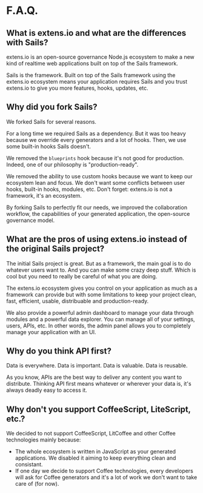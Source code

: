 # F.A.Q.

## What is extens.io and what are the differences with Sails?

extens.io is an open-source governance Node.js ecosystem to make a new kind of realtime web applications built on top of the Sails framework.

Sails is the framework. Built on top of the Sails framework using the extens.io ecosystem means your application requires Sails and you trust extens.io to give you more features, hooks, updates, etc.


## Why did you fork Sails?

We forked Sails for several reasons.

For a long time we required Sails as a dependency. But it was too heavy because we override every generators and a lot of hooks. Then, we use some built-in hooks Sails doesn't.

We removed the `blueprints` hook because it's not good for production. Indeed, one of our philosophy is "production-ready".

We removed the ability to use custom hooks because we want to keep our ecosystem lean and focus. We don't want some conflicts between user hooks, built-in hooks, modules, etc. Don't forget: extens.io is not a framework, it's an ecosystem.

By forking Sails to perfectly fit our needs, we improved the collaboration workflow, the capabilities of your generated application, the open-source governance model.


## What are the pros of using extens.io instead of the original Sails project?

The initial Sails project is great. But as a framework, the main goal is to do whatever users want to. And you can make some crazy deep stuff. Which is cool but you need to really be careful of what you are doing.

The extens.io ecosystem gives you control on your application as much as a framework can provide but with some limitations to keep your project clean, fast, efficient, usable, distribuable and production-ready.

We also provide a powerful admin dashboard to manage your data through modules and a powerful data explorer. You can manage all of your settings, users, APIs, etc. In other words, the admin panel allows you to completely manage your application with an UI.


## Why do you think API first?

Data is everywhere. Data is important. Data is valuable. Data is reusable.

As you know, APIs are the best way to deliver any content you want to distribute. Thinking API first means whatever or wherever your data is, it's always deadly easy to access it.


## Why don't you support CoffeeScript, LiteScript, etc.?

We decided to not support CoffeeScript, LitCoffee and other Coffee technologies mainly because:

- The whole ecosystem is written in JavaScript as your generated applications. We disabled it aiming to keep everything clean and consistant.
- If one day we decide to support Coffee technologies, every developers will ask for Coffee generators and it's a lot of work we don't want to take care of (for now).
